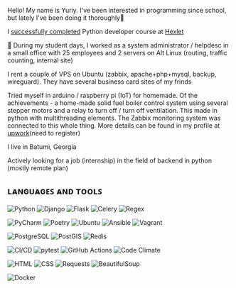 Hello! My name is Yuriy. I've been interested in programming since school, but lately I've been doing it thoroughly👀<p>
  I <a href="https://ru.hexlet.io/u/tork">successfully completed</a> Python developer course at <a href = https://en.hexlet.io/u/tork>Hexlet</a> <p>🌱
During my student days, I worked as a system administrator / helpdesc in a small office with 25 employees and 2 servers on Alt Linux (routing, traffic counting, internal site)<p>
I rent a couple of VPS on Ubuntu (zabbix, apache+php+mysql, backup, wireguard). They have several business card sites of my frinds<p>
Tried myself in arduino / raspberry pi (IoT) for homemade. Of the achievements - a home-made solid fuel boiler control system using several stepper motors and a relay to turn off / turn off ventilation. This made in python with multithreading elements. The Zabbix monitoring system was connected to this whole thing. More details can be found in my profile at <a href = "https://www.upwork.com/freelancers/~013e3d9819e16cfade?s=1110580753891577856">upwork</a>(need to register)<p>
I live in Batumi, Georgia<p>
Actively looking for a job (internship) in the field of backend in python (mostly remote plan)

  
## ʟᴀɴɢᴜᴀɢᴇꜱ ᴀɴᴅ ᴛᴏᴏʟꜱ
![Python](https://img.shields.io/badge/-Python-3776AB?logo=python&logoColor=white)
![Django](https://img.shields.io/badge/-Django-092E20?logo=django&logoColor=white)
![Flask](https://img.shields.io/badge/flask-%23FFFFFF.svg?style=flat&logo=flask&logoColor=black)
![Celery](https://img.shields.io/badge/-Celery-37814A?logo=celery&logoColor=white)
![Regex](https://img.shields.io/badge/regex-%231DA1F2.svg?style=flat&logo=regex&logoColor=white)  

![PyCharm](https://img.shields.io/badge/pycharm-%23000.svg?style=flat&logo=pycharm&logoColor=white)
![Poetry](https://img.shields.io/badge/poetry-%231A1A1A.svg?style=flat&logo=python&logoColor=white)
![Ubuntu](https://img.shields.io/badge/-Ubuntu-E95420?logo=ubuntu&logoColor=white)
![Ansible](https://img.shields.io/badge/-Ansible-EE0000?logo=ansible&logoColor=white)
![Vagrant](https://img.shields.io/badge/vagrant-%231563FF.svg?style=flat&logo=vagrant&logoColor=white)
 
![PostgreSQL](https://img.shields.io/badge/-PostgreSQL-4169E1?logo=postgresql&logoColor=white)
![PostGIS](https://img.shields.io/badge/-PostGIS-4169E1?logo=postgis&logoColor=white)
![Redis](https://img.shields.io/badge/-Redis-DC382D?logo=redis&logoColor=white)

![CI/CD](https://img.shields.io/badge/CI/CD-%23323330.svg?style=flat&logo=dev.to&logoColor=white)
![pytest](https://img.shields.io/badge/pytest-%2300A3E0.svg?style=flat&logo=pytest&logoColor=white)
![GitHub Actions](https://img.shields.io/badge/github_actions-%232088FF.svg?style=flat&logo=github-actions&logoColor=white)
![Code Climate](https://img.shields.io/badge/code_climate-%233776AB.svg?style=flat&logo=code-climate&logoColor=white)
  
![HTML](https://img.shields.io/badge/-HTML-E34F26?logo=html5&logoColor=white)
![CSS](https://img.shields.io/badge/-CSS-1572B6?logo=css3&logoColor=white)
![Requests](https://img.shields.io/badge/-Requests-0087EA?logo=requests&logoColor=white)
![BeautifulSoup](https://img.shields.io/badge/-BeautifulSoup-59666C?logo=beautifulsoup&logoColor=white)
 
![Docker](https://img.shields.io/badge/-Docker-2496ED?logo=docker&logoColor=white)




  
